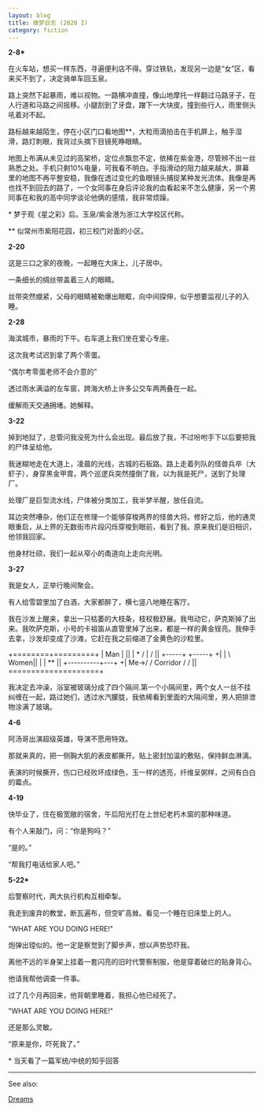```yaml
---
layout: blog
title: 做梦日志 (2020 I)
category: fiction
---
```


**2-8\***

在火车站，想买一样东西，寻遍便利店不得。穿过铁轨，发现另一边是“女”区，看来买不到了，决定骑单车回玉泉。

路上突然下起暴雨，难以视物。一路横冲直撞，像山地摩托一样翻过马路牙子，在人行道和马路之间摇移。小腿刮到了牙盘，蹭下一大块皮。撞到些行人，雨里侧头吼着对不起。

路标越来越陌生，停在小区门口看地图\*\*，大粒雨滴拍击在手机屏上，触手湿滑，路灯刺眼，我背过头摘下目镜死睁眼睛。

地图上布满从未见过的高架桥，定位点飘忽不定，依稀在紫金港，尽管辨不出一丝熟悉之处。手机只剩10%电量，可我看不明白。手指滑动的阻力越来越大，屏幕里的地图不再平整安稳，我像在透过变化的鱼眼镜头捕捉某种发光流体。我像是再也找不到回去的路了，一个女同事在身后评论我的血看起来不怎么健康，另一个男同事在和我的高中同学谈论他俩的感情，我非常烦躁。

\* 梦于观《星之彩》后。玉泉/紫金港为浙江大学校区代称。

\*\* 似常州市紫阳花园，初三校门对面的小区。

**2-20**

这是三口之家的夜晚，一起睡在大床上，儿子居中。

一条细长的绸丝带盖着三人的眼睛。

丝带突然绷紧，父母的眼睛被勒爆出眼眶，向中间探伸，似乎想要监视儿子的入睡。

**2-28**

海滨城市，暴雨的下午。右车道上我们坐在爱心专座。

这次我考试迟到拿了两个零蛋。

“偶尔考零蛋老师不会介意的”

透过雨水满溢的左车窗，跨海大桥上许多公交车两两叠在一起。

缓解雨天交通拥堵。她解释。

**3-22**

掉到地狱了，总管问我没死为什么会出现。最后放了我，不过吩咐手下以后要把我的尸体呈给他。

我迷糊地走在大道上，凌晨的光线，古城的石板路。路上走着列队的怪兽兵卒（大虾子），身穿黑金甲胄。两个巡逻兵突然撞倒了我，以为我是死尸，送到了处理厂。

处理厂是巨型流水线，尸体被分类加工，我半梦半醒，放任自流。

耳边突然嘈杂，他们正在修理一个能够穿梭两界的怪兽大将。修好之后，他的通灵眼重启，从上界的无数街市片段闪烁穿梭到眼前，看到了我。原来我们是旧相识，他领我回家。

他身材壮硕，我们一起从窄小的甬道向上走向光明。

**3-27**

我是女人，正举行晚间聚会。

有人给雪碧里加了白酒，大家都醉了，横七竖八地睡在客厅。

我在沙发上醒来，拿出一只枯萎的大枝条，枝杈极舒展。我甩动它，萨克斯掉了出来。我吹萨克斯，小号的卡祖笛从直管里掉了出来，都是一样的黄金锃亮。我伸手去拿，沙发却变成了沙滩，它赶在我之前缩进了金黄色的沙粒里。

<div class="ascii-art">
     +========+=========+
     |  Man   |        ||
     |   *  / |      / ||
     +-----+  +-----+  +|
     |          \ Women||
     |          |  **  ||
     +----------+---+  +|
  Me->/ / Corridor / / ||
    ====================+
</div>

我决定去冲澡，浴室被玻璃分成了四个隔间.第一个小隔间里，两个女人一丝不挂纠缠在一起，路过她们，透过水汽朦胧，我依稀看到里面的大隔间里，男人把排泄物涂满了玻璃。


**4-6**

阿汤哥出演超级英雄，导演不愿用特效。

那就来真的，把一侧胸大肌的表皮都撕开。贴上密封加温的敷贴，保持鲜血淋漓。

表演的时候撕开，伤口已经败坏成绿色，玉一样的透亮，纤维呈粥样，之间有白白的霉点。

**4-19**

快毕业了，住在极宽敞的宿舍，午后阳光打在上世纪老朽木窗的那种味道。

有个人来敲门，问：“你是狗吗？”

“是的。”

“帮我打电话给家人吧。”

**5-22\***

后警察时代，两大执行机构互相牵掣。

我走到废弃的教堂，断瓦遍布，但空旷高耸。看见一个睡在旧床垫上的人。

"WHAT ARE YOU DOING HERE!"

炮弹出镗似的。他一定是察觉到了脚步声，想以声势恐吓我。

离他不远的半身架上挂着一套闪亮的旧时代警察制服，他是穿着破烂的贴身背心。

他请我帮他调查一件事。

过了几个月再回来，他背朝里睡着，我担心他已经死了。

"WHAT ARE YOU DOING HERE!"

还是那么灵敏。

“原来是你，吓死我了。”


\* 当天看了一篇军统/中统的知乎回答

------

See also:

[Dreams](/lists/dreams.html)
